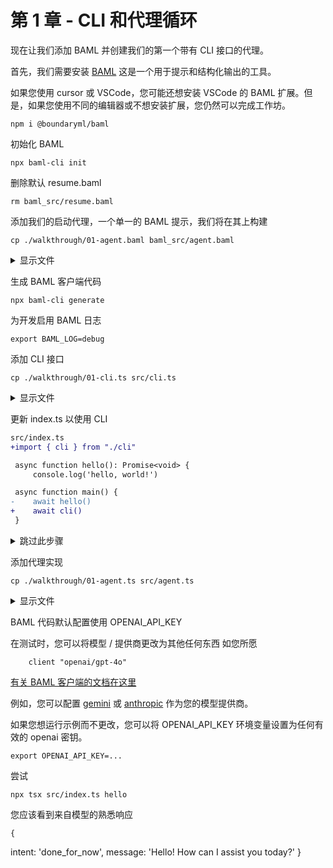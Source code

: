 # 第 1 章 - CLI 和代理循环

现在让我们添加 BAML 并创建我们的第一个带有 CLI 接口的代理。

首先，我们需要安装 [BAML](https://github.com/boundaryml/baml)
这是一个用于提示和结构化输出的工具。

如果您使用 cursor 或 VSCode，您可能还想安装 VSCode 的 BAML 扩展。但是，如果您使用不同的编辑器或不想安装扩展，您仍然可以完成工作坊。

    npm i @boundaryml/baml

初始化 BAML

    npx baml-cli init

删除默认 resume.baml

    rm baml_src/resume.baml

添加我们的启动代理，一个单一的 BAML 提示，我们将在其上构建

    cp ./walkthrough/01-agent.baml baml_src/agent.baml

<details>
<summary>显示文件</summary>

```rust
// ./walkthrough/01-agent.baml
class DoneForNow {
  intent "done_for_now"
  message string
}

function DetermineNextStep(
    thread: string
) -> DoneForNow {
    client "openai/gpt-4o"

    prompt #"
        {{ _.role("system") }}

        You are a helpful assistant that can help with tasks.

        {{ _.role("user") }}

        You are working on the following thread:

        {{ thread }}

        What should the next step be?

        {{ ctx.output_format }}
    "#
}

test HelloWorld {
  functions [DetermineNextStep]
  args {
    thread #"
      {
        "type": "user_input",
        "data": "hello!"
      }
    "#
  }
}
```

</details>

生成 BAML 客户端代码

    npx baml-cli generate

为开发启用 BAML 日志

    export BAML_LOG=debug

添加 CLI 接口

    cp ./walkthrough/01-cli.ts src/cli.ts

<details>
<summary>显示文件</summary>

```ts
// ./walkthrough/01-cli.ts
// cli.ts 允许您从命令行调用代理循环

import { agentLoop, Thread, Event } from "./agent";

export async function cli() {
    // 获取命令行参数，跳过前两个 (node 和脚本名称)
    const args = process.argv.slice(2);

    if (args.length === 0) {
        console.error("Error: Please provide a message as a command line argument");
        process.exit(1);
    }

    // 将所有参数连接成单个消息
    const message = args.join(" ");

    // 使用用户消息作为初始事件创建新线程
    const thread = new Thread([{ type: "user_input", data: message }]);

    // 使用线程运行代理循环
    const result = await agentLoop(thread);
    console.log(result);
}
```

</details>

更新 index.ts 以使用 CLI

```diff
src/index.ts
+import { cli } from "./cli"

 async function hello(): Promise<void> {
     console.log('hello, world!')

 async function main() {
-    await hello()
+    await cli()
 }
```

<details>
<summary>跳过此步骤</summary>

    cp ./walkthrough/01-index.ts src/index.ts

</details>

添加代理实现

    cp ./walkthrough/01-agent.ts src/agent.ts

<details>
<summary>显示文件</summary>

```ts
// ./walkthrough/01-agent.ts
import { b } from "../baml_client";

// tool call 或响应人类工具
type AgentResponse = Awaited<ReturnType<typeof b.DetermineNextStep>>;

export interface Event {
    type: string
    data: any;
}

export class Thread {
    events: Event[] = [];

    constructor(events: Event[]) {
        this.events = events;
    }

    serializeForLLM() {
        // 可以更改为任何自定义序列化，XML 等
        // e.g. https://github.com/got-agents/agents/blob/59ebbfa236fc376618f16ee08eb0f3bf7b698892/linear-assistant-ts/src/agent.ts#L66-L105
        return JSON.stringify(this.events);
    }
}

// 现在这只是运行一轮与 LLM，但
// 我们将更新此函数以处理所有代理逻辑
export async function agentLoop(thread: Thread): Promise<AgentResponse> {
    const nextStep = await b.DetermineNextStep(thread.serializeForLLM());
    return nextStep;
}
```

</details>

BAML 代码默认配置使用 OPENAI_API_KEY

在测试时，您可以将模型 / 提供商更改为其他任何东西
如您所愿

        client "openai/gpt-4o"

[有关 BAML 客户端的文档在这里](https://docs.boundaryml.com/guide/baml-basics/switching-llms)

例如，您可以配置 [gemini](https://docs.boundaryml.com/ref/llm-client-providers/google-ai-gemini)
或 [anthropic](https://docs.boundaryml.com/ref/llm-client-providers/anthropic) 作为您的模型提供商。

如果您想运行示例而不更改，您可以将 OPENAI_API_KEY 环境变量设置为任何有效的 openai 密钥。

    export OPENAI_API_KEY=...

尝试

    npx tsx src/index.ts hello

您应该看到来自模型的熟悉响应

    {
  intent: 'done_for_now',
  message: 'Hello! How can I assist you today?'
}

